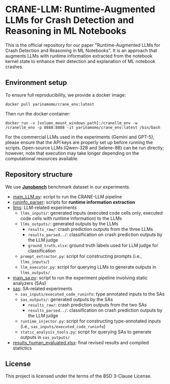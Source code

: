 # CRANE-LLM: Runtime-Augmented LLMs for Crash Detection and Reasoning in ML Notebooks

This is the official repository for our paper "Runtime-Augmented LLMs for Crash Detection and Reasoning in ML Notebooks". It is an approach that augments LLMs with runtime information extracted from the notebook kernel state to enhance their detection and explanation of ML notebook crashes.

## Environment setup

To ensure full reproducibility, we provide a docker image:
```
docker pull yarinamomo/crane_env:latest
```
Then run the docker container:
```
docker run -v [volumn_mount_windows_path]:/cranellm_env -w /cranellm_env -p 8888:8888 -it yarinamomo/crane_env:latest /bin/bash
```

For the commercial LLMs used in the experiments (Gemini and GPT-5), please ensure that the API keys are properly set up before running the scripts. Open-source LLMs (Qwen-32B and Selene-8B) can be run directly; however, note that execution may take longer depending on the computational resources available.

## Repository structure
We use [**Junobench**]((https://huggingface.co/datasets/PELAB-LiU/JunoBench)) benchmark dataset in our experiments.
- [main_LLM.py](./main_LLM.py): script to run the CRANE-LLM pipeline
- [runinfo_parser](./runinfo_parser): scripts for **runtime information extraction**
- [llms](./llms): LLM-related experiments
    - `llms_inputs/`: generated inputs (executed code cells only, executed code cells with runtime information) to the LLMs
    - `llms_outputs/`: generated outputs by the LLMs
        - `results_raw/`: crash prediction outputs from the three LLMs
        - `results_parsed../`: classification on crash prediction outputs by the LLM judge
        - `ground_truth.xlsx`: ground truth labels used for LLM judge for classification
    - `prompt_extractor.py`: script for constructing prompts (i.e., `llms_inputs/`)
    - `llm_executor.py`: script for querying LLMs to generate outputs in `llms_outputs/`
- [main_sa.py](./main_sa.py): script to run the experiment pipeline involving static analyzers (SAs)
- [sas](./sas): SA-related experiments
    - `sas_inputs/executed_code_runinfo`: type annotated inputs to the SAs
    - `sas_outputs/`: generated outputs by the SAs
        - `results_raw/`: crash prediction outputs from the two SAs
        - `results_parsed../`: classification on crash prediction outputs by the LLM judge
    - `runtime_injector.py`: script for constructing type-annotated inputs (i.e., `sas_inputs/executed_code_runinfo`)
    - `static_analysis_tools.py`: script for querying SAs to generate outputs in `sas_outputs/`
- [results_human_evaluated.xlsx](./results/results_human_evaluated.xlsx): final revised results and compiled statictics

## License

This project is licensed under the terms of the BSD 3-Clause License.
